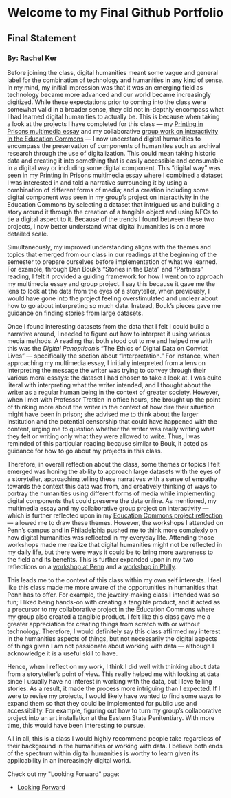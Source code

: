 # Welcome to my Final Github Portfolio

## Final Statement

### By: Rachel Ker

Before joining the class, digital humanities meant some vague and general label for the combination of technology and humanities in any kind of sense. In my mind, my initial impression was that it was an emerging field as technology became more advanced and our world became increasingly digitized. While these expectations prior to coming into the class were somewhat valid in a broader sense, they did not in-depthly encompass what I had learned digital humanities to actually be. This is because when taking a look at the projects I have completed for this class — my [Printing in Prisons multimedia essay](https://printinginprisons.org/blog/kerr/) and my collaborative [group work on interactivity in the Education Commons](https://drive.google.com/file/d/1v8Kedx1Nap5Yfi9fauiVkdyM3QvyQoVt/view?usp=sharing) — I now understand digital humanities to encompass the preservation of components of humanities such as archival research through the use of digitalization. This could mean taking historic data and creating it into something that is easily accessible and consumable in a digital way or including some digital component. This “digital way” was seen in my Printing in Prisons multimedia essay where I combined a dataset I was interested in and told a narrative surrounding it by using a combination of different forms of media; and a creation including some digital component was seen in my group’s project on interactivity in the Education Commons by selecting a dataset that intrigued us and building a story around it through the creation of a tangible object and using NFCs to tie a digital aspect to it. Because of the trends I found between these two projects, I now better understand what digital humanities is on a more detailed scale.

Simultaneously, my improved understanding aligns with the themes and topics that emerged from our class in our readings at the beginning of the semester to prepare ourselves before implementation of what we learned. For example, through Dan Bouk’s “Stories in the Data” and “Partners” reading, I felt it provided a guiding framework for how I went on to approach my multimedia essay and group project. I say this because it gave me the lens to look at the data from the eyes of a storyteller, when previously, I would have gone into the project feeling overstimulated and unclear about how to go about interpreting so much data. Instead, Bouk’s pieces gave me guidance on finding stories from large datasets. 

Once I found interesting datasets from the data that I felt I could build a narrative around, I needed to figure out how to interpret it using various media methods. A reading that both stood out to me and helped me with this was the *Digital Panopticon*’s “The Ethics of Digital Data on Convict Lives” — specifically the section about “Interpretation.” For instance, when approaching my multimedia essay, I initially interpreted from a lens on interpreting the message the writer was trying to convey through their various moral essays: the dataset I had chosen to take a look at. I was quite literal with interpreting what the writer intended, and I thought about the writer as a regular human being in the context of greater society. However, when I met with Professor Trettien in office hours, she brought up the point of thinking more about the writer in the context of how dire their situation might have been in prison; she advised me to think about the larger institution and the potential censorship that could have happened with the content, urging me to question whether the writer was really writing what they felt or writing only what they were allowed to write. Thus, I was reminded of this particular reading because similar to Bouk, it acted as guidance for how to go about my projects in this class.

Therefore, in overall reflection about the class, some themes or topics I felt emerged was honing the ability to approach large datasets with the eyes of a storyteller, approaching telling these narratives with a sense of empathy towards the context this data was from, and creatively thinking of ways to portray the humanities using different forms of media while implementing digital components that could preserve the data online. As mentioned, my multimedia essay and my collaborative group project on interactivity — which is further reflected upon in my [Education Commons project reflection](https://drive.google.com/file/d/1sfdZvwbsL0x5BxjO6w0AVqM10yvuVjln/view?usp=sharing) — allowed me to draw these themes. However, the workshops I attended on Penn’s campus and in Philadelphia pushed me to think more complexly on how digital humanities was reflected in my everyday life. Attending those workshops made me realize that digital humanities might not be reflected in my daily life, but there were ways it could be to bring more awareness to the field and its benefits. This is further expanded upon in my two reflections on a [workshop at Penn](https://drive.google.com/file/d/1n7CdZp3EAuFaBScUjKsl_OfkiagdDYSX/view?usp=sharing) and a [workshop in Philly](https://drive.google.com/file/d/1m9D_IKFnTciTesQEdlgvsMRKeFxTT6Z5/view?usp=sharing). 

This leads me to the context of this class within my own self interests. I feel like this class made me more aware of the opportunities in humanities that Penn has to offer. For example, the jewelry-making class I intended was so fun; I liked being hands-on with creating a tangible product, and it acted as a precursor to my collaborative project in the Education Commons where my group also created a tangible product. I felt like this class gave me a greater appreciation for creating things from scratch with or without technology. Therefore, I would definitely say this class affirmed my interest in the humanities aspects of things, but not necessarily the digital aspects of things given I am not passionate about working with data — although I acknowledge it is a useful skill to have.

Hence, when I reflect on my work, I think I did well with thinking about data from a storyteller’s point of view. This really helped me with looking at data since I usually have no interest in working with the data, but I love telling stories. As a result, it made the process more intriguing than I expected. If I were to revise my projects, I would likely have wanted to find some ways to expand them so that they could be implemented for public use and accessibility. For example, figuring out how to turn my group’s collaborative project into an art installation at the Eastern State Penitentiary. With more time, this would have been interesting to pursue.

All in all, this is a class I would highly recommend people take regardless of their background in the humanities or working with data. I believe both ends of the spectrum within digital humanities is worthy to learn given its applicability in an increasingly digital world.

Check out my "Looking Forward" page:
- [Looking Forward](https://r-ker.github.io/lookingforward)

